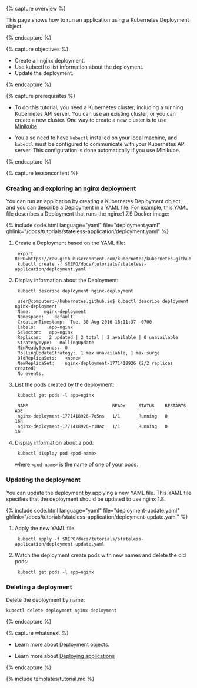 ---
---

{% capture overview %}

This page shows how to run an application using a Kubernetes Deployment object.

{% endcapture %}


{% capture objectives %}

* Create an nginx deployment.
* Use kubectl to list information about the deployment.
* Update the deployment.

{% endcapture %}


{% capture prerequisites %}

* To do this tutorial, you need a Kubernetes cluster, including a running
  Kubernetes API server. You can use an existing cluster, or you can create a
  new cluster. One way to create a new cluster is to use
  [Minikube](/docs/getting-started-guides/minikube).

* You also need to have `kubectl` installed on your local machine, and `kubectl`
  must be configured to communicate with your Kubernetes API server. This
  configuration is done automatically if you use Minikube.

{% endcapture %}


{% capture lessoncontent %}

### Creating and exploring an nginx deployment

You can run an application by creating a Kubernetes Deployment object, and you
can describe a Deployment in a YAML file. For example, this YAML file describes
a Deployment that runs the nginx:1.7.9 Docker image:

{% include code.html language="yaml" file="deployment.yaml" ghlink="/docs/tutorials/stateless-application/deployment.yaml" %}


1. Create a Deployment based on the YAML file:

        export REPO=https://raw.githubusercontent.com/kubernetes/kubernetes.github.io/{{page.docsbranch}}
        kubectl create -f $REPO/docs/tutorials/stateless-application/deployment.yaml

1. Display information about the Deployment:

        kubectl describe deployment nginx-deployment

        user@computer:~/kubernetes.github.io$ kubectl describe deployment nginx-deployment
        Name:     nginx-deployment
        Namespace:    default
        CreationTimestamp:  Tue, 30 Aug 2016 18:11:37 -0700
        Labels:     app=nginx
        Selector:   app=nginx
        Replicas:   2 updated | 2 total | 2 available | 0 unavailable
        StrategyType:   RollingUpdate
        MinReadySeconds:  0
        RollingUpdateStrategy:  1 max unavailable, 1 max surge
        OldReplicaSets:   <none>
        NewReplicaSet:    nginx-deployment-1771418926 (2/2 replicas created)
        No events.

1. List the pods created by the deployment:

        kubectl get pods -l app=nginx

        NAME                                READY     STATUS    RESTARTS   AGE
        nginx-deployment-1771418926-7o5ns   1/1       Running   0          16h
        nginx-deployment-1771418926-r18az   1/1       Running   0          16h

1. Display information about a pod:

        kubectl display pod <pod-name>

    where `<pod-name>` is the name of one of your pods.

### Updating the deployment

You can update the deployment by applying a new YAML file. This YAML file
specifies that the deployment should be updated to use nginx 1.8.

{% include code.html language="yaml" file="deployment-update.yaml" ghlink="/docs/tutorials/stateless-application/deployment-update.yaml" %}

1. Apply the new YAML file:

        kubectl apply -f $REPO/docs/tutorials/stateless-application/deployment-update.yaml

1. Watch the deployment create pods with new names and delete the old pods:

        kubectl get pods -l app=nginx

### Deleting a deployment

Delete the deployment by name:

    kubectl delete deployment nginx-deployment

{% endcapture %}


{% capture whatsnext %}

* Learn more about [Deployment objects](/docs/user-guide/deployments/).

* Learn more about [Deploying applications](/docs/user-guide/deploying-applications/)

{% endcapture %}

{% include templates/tutorial.md %}
